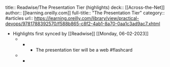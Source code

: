 title:: Readwise/The Presentation Tier (highlights)
deck:: [[Across-the-Net]]
author:: [[learning.oreilly.com]]
full-title:: "The Presentation Tier"
category:: #articles
url:: https://learning.oreilly.com/library/view/practical-devops/9781788392570/f588b865-c8f2-4ab1-8a70-0aa1c3ad9ac7.xhtml

- Highlights first synced by [[Readwise]] [[Monday, 06-02-2023]]
	- -
		- The presentation tier will be a web #flashcard
	- -